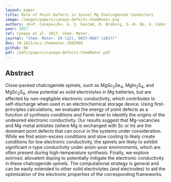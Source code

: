 ```yaml
---
layout: paper
title: Role of Point Defects in Spinel Mg Chalcogenide Conductors
image: /images/papers/canepa-defects-ChemMater.png
authors: <b>P. Canepa</b>, G. S. Gautam, D. Broberg, S.-H. Bo, G. Ceder
year: 2017
ref: Canepa et al. 2017. Chem. Mater.
journal: "Chem. Mater. 29 (22), 9657–9667 (2017)"
doi: 10.1021/acs.chemmater.7b02909
github: NA
pdf: /pdfs/papers/canepa-defects-ChemMater.pdf
---
```


## Abstract

Close-packed chalcogenide spinels, such as MgSc<sub>2</sub>Se<sub>4</sub>, MgIn<sub>2</sub>S<sub>4</sub>, and MgSc<sub>2</sub>S<sub>4</sub>, show potential as solid electrolytes in Mg batteries, but are affected by non-negligible electronic conductivity, which contributes to self-discharge when used in an electrochemical storage device. Using first-principles calculations, we evaluate the energy of point defects as a function of synthesis conditions and Fermi level to identify the origins of the undesired electronic conductivity. Our results suggest that Mg-vacancies and Mg-metal antisites (where Mg is exchanged with Sc or In) are the dominant point defects that can occur in the systems under consideration. While we find anion-excess conditions and slow cooling to likely create conditions for low electronic conductivity, the spinels are likely to exhibit significant n-type conductivity under anion-poor environments, which are often present during high-temperature synthesis. Finally, we explore extrinsic aliovalent doping to potentially mitigate the electronic conductivity in these chalcogenide spinels. The computational strategy is general and can be easily extended to other solid electrolytes (and electrodes) to aid the optimization of the electronic properties of the corresponding frameworks.
